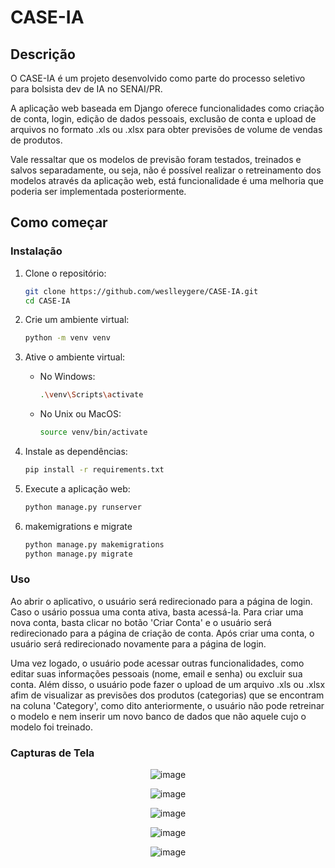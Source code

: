 # CASE-IA

## Descrição

O CASE-IA é um projeto desenvolvido como parte do processo seletivo para bolsista dev de IA no SENAI/PR.

A aplicação web baseada em Django oferece funcionalidades como criação de conta, login, edição de dados pessoais, exclusão de conta e upload de arquivos no formato .xls ou .xlsx para obter previsões de volume de vendas de produtos.

Vale ressaltar que os modelos de previsão foram testados, treinados e salvos separadamente, ou seja, não é possível realizar o retreinamento dos modelos através da aplicação web, está funcionalidade é uma melhoria que poderia ser implementada posteriormente.

## Como começar

### Instalação

1. Clone o repositório:

    ```bash
    git clone https://github.com/weslleygere/CASE-IA.git
    cd CASE-IA
    ```

2. Crie um ambiente virtual:

    ```bash
    python -m venv venv
    ```

3. Ative o ambiente virtual:

    - No Windows:

        ```bash
        .\venv\Scripts\activate
        ```

    - No Unix ou MacOS:

        ```bash
        source venv/bin/activate
        ```

4. Instale as dependências:

    ```bash
    pip install -r requirements.txt
    ```

5. Execute a aplicação web:

    ```bash
    python manage.py runserver
    ```
6. makemigrations e migrate

      ```bash
    python manage.py makemigrations
    python manage.py migrate
    ```
### Uso

Ao abrir o aplicativo, o usuário será redirecionado para a página de login. Caso o usário possua uma conta ativa, basta acessá-la. Para criar uma nova conta, basta clicar no botão 'Criar Conta' e o usuário será redirecionado para a página de criação de conta. Após criar uma conta, o usuário será redirecionado novamente para a página de login.

Uma vez logado, o usuário pode acessar outras funcionalidades, como editar suas informações pessoais (nome, email e senha) ou excluir sua conta. Além disso, o usuário pode fazer o upload de um arquivo .xls ou .xlsx afim de visualizar as previsões dos produtos (categorias) que se encontram na coluna 'Category', como dito anteriormente, o usuário não pode retreinar o modelo e nem inserir um novo banco de dados que não aquele cujo o modelo foi treinado.

### Capturas de Tela

<p align="center">
  <img src="https://github.com/weslleygere/CASE-IA/assets/100441275/8a520719-332b-4065-b83c-ddb70dfdefef" alt="image">
</p>

<p align="center">
  <img src="https://github.com/weslleygere/CASE-IA/assets/100441275/569ebb1e-834d-4061-8268-3c930de83d5d" alt="image">
</p>

<p align="center">
  <img src="https://github.com/weslleygere/CASE-IA/assets/100441275/30cf8357-2ff0-4a8c-8e89-8b891ea3fe79" alt="image">
</p>

<p align="center">
  <img src="https://github.com/weslleygere/CASE-IA/assets/100441275/c96ed740-3d82-4b59-b28d-f7d58df63ca4" alt="image">
</p>

<p align="center">
  <img src="https://github.com/weslleygere/CASE-IA/assets/100441275/c7800337-ab67-4f65-8b42-884d057acf53" alt="image">
</p>


